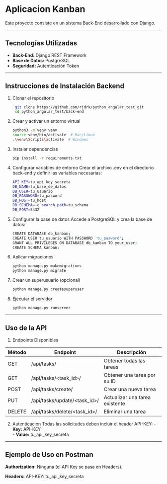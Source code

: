 # Aplicacion Kanban

Este proyecto consiste en un sistema Back-End desarrollado con Django.

---

## Tecnologías Utilizadas
- **Back-End:** Django REST Framework
- **Base de Datos:** PostgreSQL
- **Seguridad:** Autenticación Token

---

## Instrucciones de Instalación Backend
1. Clonar el repositorio

   ```bash
    git clone https://github.com/rjdrk/python_angular_test.git
    cd python_angular_test/back-end

2. Crear y activar un entorno virtual

    ```bash
    python3 -m venv venv
    source venv/bin/activate  # Mac/Linux
    .\venv\Scripts\activate  # Windows

3. Instalar dependencias

    ```bash
    pip install -r requirements.txt

4. Configurar variables de entorno
    Crear el archivo .env en el directorio back-end y definir las variables necesarias:

    ```bash
    API_KEY=tu_api_key_secreta
    DB_NAME=tu_base_de_datos
    DB_USER=tu_usuario
    DB_PASSWORD=tu_pasword
    DB_HOST=tu_host
    DB_SCHEMA=-c search_path=tu_schema
    DB_PORT=5432

5. Configurar la base de datos
    Accede a PostgreSQL y crea la base de datos:

    ```bash
    CREATE DATABASE db_kanban;
    CREATE USER tu_usuario WITH PASSWORD 'tu_pasword';
    GRANT ALL PRIVILEGES ON DATABASE db_kanban TO your_user;
    CREATE SCHEMA kanban;


6. Aplicar migraciones

    ```bash
    python manage.py makemigrations
    python manage.py migrate

7. Crear un superusuario (opcional)

    ```bash
    python manage.py createsuperuser

8. Ejecutar el servidor

    ```bash
    python manage.py runserver

---

## Uso de la API
1. Endpoints Disponibles

| Método   | Endpoint                       | Descripción                      |
|----------|--------------------------------|----------------------------------|
| GET      | /api/tasks/                    | Obtener todas las tareas         |
| GET      | /api/tasks/<task_id>/	        | Obtener una tarea por su ID      |
| POST     | /api/tasks/create/	            | Crear una nueva tarea            |
| PUT      | /api/tasks/update/<task_id>/   | Actualizar una tarea existente   |
| DELETE   | /api/tasks/delete/<task_id>/   | Eliminar una tarea               |

2. Autenticación
    Todas las solicitudes deben incluir el header API-KEY:
        - **Key:** API-KEY  
        - **Value:** tu_api_key_secreta

---

## Ejemplo de Uso en Postman
**Authorization:** Ninguna (el API Key se pasa en Headers).

**Headers:**
    API-KEY: tu_api_key_secreta